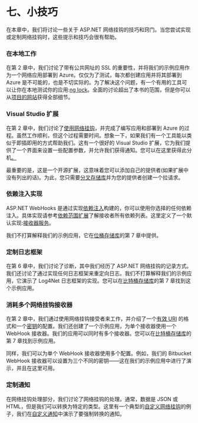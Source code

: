 # 七、小技巧

在本章中，我们将讨论一些关于 ASP.NET 网络挂钩的技巧和窍门。当您尝试实现或定制网络挂钩时，这些提示和技巧会很有帮助。

### 在本地工作

在第 2 章中，我们讨论了带有公共网址的 SSL 的重要性，并将我们的示例应用作为一个网络应用部署到 Azure。仅仅为了测试，每次都创建应用并将其部署到 Azure 是不可能的，也是不切实际的。为了解决这个问题，有一个有用的工具可以让你在本地测试你的应用:[ng lock](https://ngrok.com/)。全面的讨论超出了本书的范围，但是你可以从[项目的网站](https://ngrok.com/docs)获得全部细节。

### Visual Studio 扩展

在第 2 章中，我们讨论了[使用网络挂钩](2.html#_Consuming_WebHooks)，并完成了编写应用和部署到 Azure 的过程。虽然工作顺利，但这个过程需要时间。想象一下，如果我们有一个工具能以类似于即插即用的方式帮助我们。这有一个很好的 Visual Studio 扩展，它为我们提供了一个界面来设置一些配置参数，并允许我们获得通知。您可以在这里获得此分机[。](https://visualstudiogallery.msdn.microsoft.com/bbfce065-ad62-4020-bed9-4b7d079f51e5/)

最重要的是，这是一个开源扩展，这意味着您可以添加自己的提供者(如果扩展中没有列出的话)。为此，您只需要[分叉存储库](https://github.com/bradygaster/AspNet.WebHooks.ConnectedService/tree/master/AspNet.WebHooks.ConnectedService)并为您的提供者创建一个拉请求。

### 依赖注入实现

ASP.NET WebHooks 是通过实现[依赖注入](https://en.wikipedia.org/wiki/Dependency_injection)构建的，你可以使用你选择的任何依赖注入。具体实现请参考[依赖范围扩展](https://github.com/aspnet/WebHooks/blob/master/src/Microsoft.AspNet.WebHooks.Receivers/Extensions/DependencyScopeExtensions.cs)了解接收者所有依赖列表。这里定义了一个默认实现:[接收器服务](https://github.com/aspnet/WebHooks/blob/master/src/Microsoft.AspNet.WebHooks.Receivers/Services/ReceiverServices.cs)。

我们不打算解释我们的示例应用，它在[位桶存储库](https://bitbucket.org/account/signin/?next=/syncfusiontech/asp.net-webhooks-succinctly/src/61f06f00c529d54e2be57d18486e7f296099cb1b/Chapter-07/)的第 7 章中提供。

### 定制日志框架

在第 6 章中，我们讨论了诊断，其中我们经历了 ASP.NET 网络挂钩的记录方式。我们还讨论了通过实现任何日志框架来重定向日志。我们不打算解释我们的示例应用，它演示了 Log4Net 日志框架的实现。您可以在[比特桶存储库](https://bitbucket.org/account/signin/?next=/syncfusiontech/asp.net-webhooks-succinctly/src/61f06f00c529d54e2be57d18486e7f296099cb1b/Chapter-07/)的第 7 章找到这个示例应用。

### 消耗多个网络挂钩接收器

在第 2 章中，我们通过使用网络挂钩接受者来工作，并介绍了一个[有效 URI](2.html#_WebHook_Receiver_URI) 的格式和一个[密钥](2.html#_Unique_config_key)的配置。我们还创建了一个示例应用，为单个接收器使用一个 WebHook 接收器。我们的应用可以同时有多个接收器。您可以在[比特桶存储库](https://bitbucket.org/account/signin/?next=/syncfusiontech/asp.net-webhooks-succinctly/src/61f06f00c529d54e2be57d18486e7f296099cb1b/Chapter-07/)的第 7 章找到示例应用。

同样，我们可以为单个 WebHook 接收器使用多个配置。例如，我们的 Bitbucket WebHook 接收器可以设置为三个不同的密钥——这在我们的示例应用中进行了演示，并且在这里可用。

### 定制通知

在网络挂钩处理部分，我们讨论了网络挂钩的处理。通常，数据是 JSON 或 HTML，但是我们可以转换为特定的类型。这里有一个典型的[自定义网络挂钩](https://bitbucket.org/syncfusiontech/asp.net-webhooks-succinctly/src/61f06f00c529d54e2be57d18486e7f296099cb1b/Chapter-07/)的例子，我们在[自定义通知](https://github.com/aspnet/WebHooks/blob/master/src/Microsoft.AspNet.WebHooks.Receivers.Custom/WebHooks/CustomNotifications.cs)中演示了要强制转换的通知。